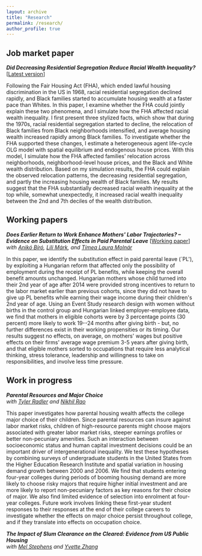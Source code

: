 ```yaml
---
layout: archive
title: "Research"
permalink: /research/
author_profile: true
---
```


## Job market paper

***Did Decreasing Residential Segregation Reduce Racial Wealth Inequality?*** [[Latest version][jmp]]<br>

Following the Fair Housing Act (FHA), which ended lawful housing discrimination in the US in 1968, racial residential segregation declined rapidly, and Black families started to accumulate housing wealth at a faster pace than Whites. In this paper, I examine whether the FHA could jointly explain these two phenomena, and I simulate how the FHA affected racial wealth inequality. I first present three stylized facts, which show that during the 1970s, racial residential segregation started to decline, the relocation of Black families from Black neighborhoods intensified, and average housing wealth increased rapidly among Black families. To investigate whether the FHA supported these changes, I estimate a heterogeneous agent life-cycle OLG model with spatial equilibrium and endogenous house prices. With this model, I simulate how the FHA affected families' relocation across neighborhoods, neighborhood-level house prices, and the Black and White wealth distribution. Based on my simulation results, the FHA could explain the observed relocation patterns, the decreasing residential segregation, and partly the increasing housing wealth of Black families. My results suggest that the FHA substantially decreased racial wealth inequality at the top while, somewhat unexpectedly, it increased racial wealth inequality between the 2nd and 7th deciles of the wealth distribution. 

## Working papers

***Does Earlier Return to Work Enhance Mothers' Labor Trajectories? – Evidence on Substitution Effects in Paid Parental Leave*** [[Working paper][gyed_extra]]<br>
_with [Anikó Bíró](https://sites.google.com/site/aniko17biro/), [Lili Márk](https://economics.ceu.edu/people/lili-mark), and [Tímea Laura Molnár](https://timea-laura-molnar.com/)_

In this paper, we identify the substitution effect in paid parental leave (`PL'), by exploiting a Hungarian reform that affected only the possibility of employment during the receipt of PL benefits, while keeping the overall benefit amounts unchanged. Hungarian mothers whose child turned into their 2nd year of age after 2014 were provided strong incentives to return to the labor market earlier than previous cohorts, since they did not have to give up PL benefits while earning their wage income during their children's 2nd year of age. Using an Event Study research design with women without births in the control group and Hungarian linked employer-employee data, we find that mothers in eligible cohorts were  by 3 percentage points (30 percent) more likely to work 19--24 months after giving birth - but, no further differences exist in their working propensities or its timing. Our results suggest no effects, on average, on mothers' wages but positive effects on their firms' average wage premium 3-5 years after giving birth, and that eligible mothers sorted to occupations that require less analytical thinking, stress tolerance, leadership and willingness to take on responsibilities, and involve less time pressure.

## Work in progress

***Parental Resources and Major Choice***<br> 
_with [Tyler Radler](https://tradler.github.io/) and [Nikhil Rao](https://sites.google.com/view/nikhil-rao/)_

This paper investigates how parental housing wealth affects the college major choice of their children. Since parental resources can insure against labor market risks, children of high-resource parents might choose majors associated with greater labor market risks, steeper earnings profiles or better non-pecuniary amenities. Such an interaction between socioeconomic status and human capital investment decisions could be an important driver of intergenerational inequality. We test these hypotheses by combining surveys of undergraduate students in the United States from the Higher Education Research Institute and spatial variation in housing demand growth between 2000 and 2006. We find that students entering four-year colleges during periods of booming housing demand are more likely to choose risky majors that require higher initial investment and are more likely to report non-pecuniary factors as key reasons for their choice of major. We also find limited evidence of selection into enrolment at four-year colleges. Future work involves linking these first-year student responses to their responses at the end of their college careers to investigate whether the effects on major choice persist throughout college, and if they translate into effects on occupation choice.

***The  Impact  of  Slum  Clearance  on  the  Cleared:  Evidence  from  US  Public Housing***<br>
_with [Mel Stephens](https://sites.lsa.umich.edu/mstep/) and [Yvette Zhang](https://economics.yale.edu/people/yvette-zhang)_




[jmp]: ../files/zsigmond_palvolgyi_jmp.pdf
[gyed_extra]: ../files/bmmp_mothers_return_to_work.pdf